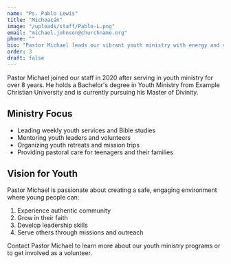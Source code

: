 ```yaml
---
name: "Ps. Pablo Lewis"
title: "Michoacán"
image: "/uploads/staff/Pablo-L.png"
email: "michael.johnson@churchname.org"
phone: ""
bio: "Pastor Michael leads our vibrant youth ministry with energy and vision, helping young people discover their identity in Christ."
order: 3
draft: false
---
```


Pastor Michael joined our staff in 2020 after serving in youth ministry for over 8 years. He holds a Bachelor's degree in Youth Ministry from Example Christian University and is currently pursuing his Master of Divinity.

## Ministry Focus

- Leading weekly youth services and Bible studies
- Mentoring youth leaders and volunteers
- Organizing youth retreats and mission trips
- Providing pastoral care for teenagers and their families

## Vision for Youth

Pastor Michael is passionate about creating a safe, engaging environment where young people can:

1. Experience authentic community
2. Grow in their faith
3. Develop leadership skills
4. Serve others through missions and outreach

Contact Pastor Michael to learn more about our youth ministry programs or to get involved as a volunteer.